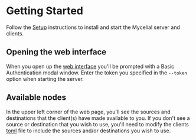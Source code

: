 # Getting Started

Follow the [Setup](./Setup.md) instructions to install and start the Mycelial
server and clients.

## Opening the web interface

When you open up the [web interface](http://localhost:8080) you'll be prompted
with a Basic Authentication modal window. Enter the token you specified in the
`--token` option when starting the server.

## Available nodes

In the upper left corner of the web page, you'll see the sources and
destinations that the client(s) have made available to you. If you don't see a 
source or destination that you wish to use, you'll need to modify the clients
[toml](../client/config.example.toml) file to include the sources and/or
destinations you wish to use.
